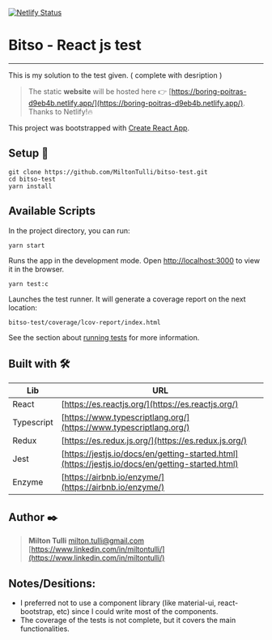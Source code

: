 [![Netlify Status](https://api.netlify.com/api/v1/badges/9d5ecfca-7644-4ad9-992f-84a36f584c4d/deploy-status)](https://app.netlify.com/sites/boring-poitras-d9eb4b/deploys)

# Bitso - React js test

---

This is my solution to the test given.
( complete with desription )

> The static **website** will be hosted here 👉 [https://boring-poitras-d9eb4b.netlify.app/](https://boring-poitras-d9eb4b.netlify.app/).
> Thanks to Netlify!🔥

This project was bootstrapped with [Create React App](https://github.com/facebook/create-react-app).

## Setup 🔧

```
git clone https://github.com/MiltonTulli/bitso-test.git
cd bitso-test
yarn install
```

## Available Scripts

In the project directory, you can run:

```
yarn start
```

Runs the app in the development mode.
Open [http://localhost:3000](http://localhost:3000) to view it in the browser.

```
yarn test:c
```

Launches the test runner. It will generate a coverage report on the next location:

```
bitso-test/coverage/lcov-report/index.html
```

See the section about [running tests](https://facebook.github.io/create-react-app/docs/running-tests) for more information.

## Built with 🛠️

| Lib        | URL                                                                                              |
| ---------- | ------------------------------------------------------------------------------------------------ |
| React      | [https://es.reactjs.org/](https://es.reactjs.org/)                                               |
| Typescript | [https://www.typescriptlang.org/](https://www.typescriptlang.org/)                               |
| Redux      | [https://es.redux.js.org/](https://es.redux.js.org/)                                             |
| Jest       | [https://jestjs.io/docs/en/getting-started.html](https://jestjs.io/docs/en/getting-started.html) |
| Enzyme     | [https://airbnb.io/enzyme/](https://airbnb.io/enzyme/)                                           |

## Author ✒️

> **Milton Tulli**
> milton.tulli@gmail.com
> [https://www.linkedin.com/in/miltontulli/](https://www.linkedin.com/in/miltontulli/)

## Notes/Desitions:

- I preferred not to use a component library (like material-ui, react-bootstrap, etc) since I could write most of the components.
- The coverage of the tests is not complete, but it covers the main functionalities.

